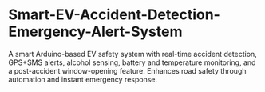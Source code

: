 # Smart-EV-Accident-Detection-Emergency-Alert-System
A smart Arduino-based EV safety system with real-time accident detection, GPS+SMS alerts, alcohol sensing, battery and temperature monitoring, and a post-accident window-opening feature. Enhances road safety through automation and instant emergency response.
